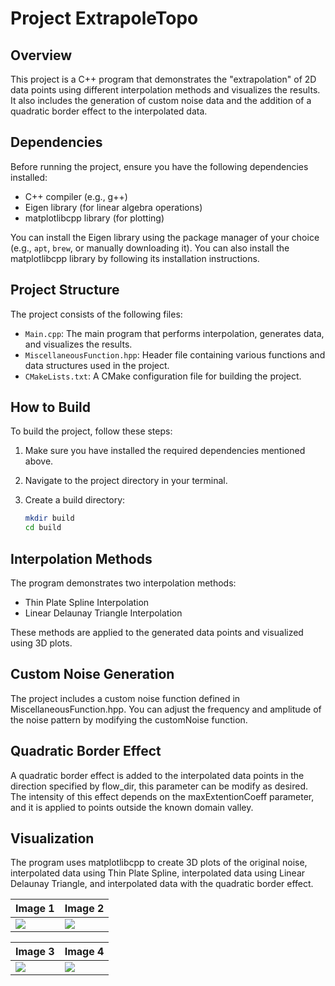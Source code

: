# Project ExtrapoleTopo

## Overview

This project is a C++ program that demonstrates the "extrapolation" of 2D data points using different interpolation methods and visualizes the results. It also includes the generation of custom noise data and the addition of a quadratic border effect to the interpolated data.

## Dependencies

Before running the project, ensure you have the following dependencies installed:

- C++ compiler (e.g., g++)
- Eigen library (for linear algebra operations)
- matplotlibcpp library (for plotting)

You can install the Eigen library using the package manager of your choice (e.g., `apt`, `brew`, or manually downloading it). You can also install the matplotlibcpp library by following its installation instructions.

## Project Structure

The project consists of the following files:

- `Main.cpp`: The main program that performs interpolation, generates data, and visualizes the results. 
- `MiscellaneousFunction.hpp`: Header file containing various functions and data structures used in the project.
- `CMakeLists.txt`: A CMake configuration file for building the project.

## How to Build

To build the project, follow these steps:

1. Make sure you have installed the required dependencies mentioned above.

2. Navigate to the project directory in your terminal.

3. Create a build directory:

   ```bash
   mkdir build
   cd build

## Interpolation Methods

The program demonstrates two interpolation methods:

- Thin Plate Spline Interpolation
- Linear Delaunay Triangle Interpolation

These methods are applied to the generated data points and visualized using 3D plots.

## Custom Noise Generation

The project includes a custom noise function defined in MiscellaneousFunction.hpp. You can adjust the frequency and amplitude of the noise pattern by modifying the customNoise function.

## Quadratic Border Effect

A quadratic border effect is added to the interpolated data points in the direction specified by flow_dir, this parameter can be modify as desired. The intensity of this effect depends on the maxExtentionCoeff parameter, and it is applied to points outside the known domain valley.

## Visualization

The program uses matplotlibcpp to create 3D plots of the original noise, interpolated data using Thin Plate Spline, interpolated data using Linear Delaunay Triangle, and interpolated data with the quadratic border effect.


| Image 1 | Image 2 |
|---------|---------|
| ![](images/Noise.png) | ![](images/Delaunay.png) |

| Image 3 | Image 4 |
|---------|---------|
| ![](images/ThinPlate.png) | ![](images/PI_3.png) |




